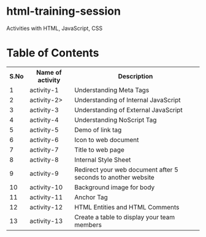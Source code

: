 # html-training-session
Activities with HTML, JavaScript, CSS

# Table of Contents

<table>
  <tr>
    <th>S.No</th>
    <th>Name of activity</th>
    <th>Description</th>
  </tr>
  <tr>
    <td>1</td>
    <td>activity-1</td>
    <td>Understanding Meta Tags</td>
  </tr>
  <tr>
    <td>2</td>
    <td>activity-2></td>
    <td>Understanding of Internal JavaScript</td>
  </tr>
  <tr>
    <td>3</td>
    <td>activity-3</td>
    <td>Understanding of External JavaScript</td>
  </tr>
  <tr>
    <td>4</td>
    <td>activity-4</td>
    <td>Understanding NoScript Tag</td>
  </tr>
  <tr>
    <td>5</td>
    <td>activity-5</td>
    <td>Demo of link tag</td>
  </tr>
  <tr>
    <td>6</td>
    <td>activity-6</td>
    <td>Icon to web document</td>
  </tr>
  <tr>
    <td>7</td>
    <td>activity-7</td>
    <td>Title to web page</td>
  </tr>
  <tr>
  <td>8</td>
    <td>activity-8</td>
    <td>Internal Style Sheet</td>
  </tr>
  <tr>
  <td>9</td>
    <td>activity-9</td>
    <td>Redirect your web document after 5 seconds to another website</td>
  </tr>
  <tr>
  <td>10</td>
    <td>activity-10</td>
    <td>Background image for body</td>
  </tr>
  <tr>
  <td>11</td>
    <td>activity-11</td>
    <td>Anchor Tag</td>
  </tr>
  <tr>
  <td>12</td>
    <td>activity-12</td>
    <td>HTML Entities and HTML Comments</td>
  </tr>
  <tr>
  <td>13</td>
    <td>activity-13</td>
    <td>Create a table to display your team members</td>
  </tr>
</table>
    
